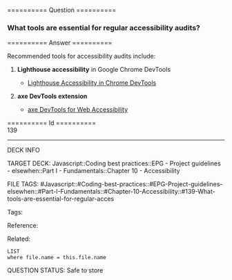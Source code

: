 ========== Question ==========  

### What tools are essential for regular accessibility audits?  

========== Answer ==========  

Recommended tools for accessibility audits include:

1. **Lighthouse accessibility** in Google Chrome DevTools

    - [Lighthouse Accessibility in Chrome DevTools](https://developers.google.com/web/tools/lighthouse#devtools)

2. **axe DevTools extension**

    - [axe DevTools for Web Accessibility](https://chrome.google.com/webstore/detail/axe-devtools-web-accessib/lhdoppojpmngadmnindnejefpokejbdd?hl=en-US)

========== Id ==========  
139

---

DECK INFO

TARGET DECK: Javascript::Coding best practices::EPG - Project guidelines - elsewhen::Part I - Fundamentals::Chapter 10 - Accessibility

FILE TAGS: #Javascript::#Coding-best-practices::#EPG-Project-guidelines-elsewhen::#Part-I-Fundamentals::#Chapter-10-Accessibility::#139-What-tools-are-essential-for-regular-acces

Tags:

Reference:

Related:

```dataview
LIST
where file.name = this.file.name
```

QUESTION STATUS: Safe to store
